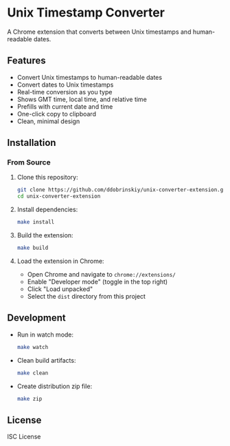 # Unix Timestamp Converter

A Chrome extension that converts between Unix timestamps and human-readable dates.

## Features

- Convert Unix timestamps to human-readable dates
- Convert dates to Unix timestamps
- Real-time conversion as you type
- Shows GMT time, local time, and relative time
- Prefills with current date and time
- One-click copy to clipboard
- Clean, minimal design

## Installation

### From Source

1. Clone this repository:
   ```bash
   git clone https://github.com/ddobrinskiy/unix-converter-extension.git
   cd unix-converter-extension
   ```

2. Install dependencies:
   ```bash
   make install
   ```

3. Build the extension:
   ```bash
   make build
   ```

4. Load the extension in Chrome:
   - Open Chrome and navigate to `chrome://extensions/`
   - Enable "Developer mode" (toggle in the top right)
   - Click "Load unpacked"
   - Select the `dist` directory from this project

## Development

- Run in watch mode:
  ```bash
  make watch
  ```

- Clean build artifacts:
  ```bash
  make clean
  ```

- Create distribution zip file:
  ```bash
  make zip
  ```

## License

ISC License 